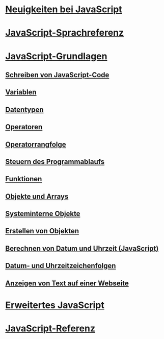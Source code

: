 # [Neuigkeiten bei JavaScript](what-s-new-in-javascript.md)
# [JavaScript-Sprachreferenz](javascript-language-reference.md)
# [JavaScript-Grundlagen](javascript-fundamentals.md)
## [Schreiben von JavaScript-Code](writing-javascript-code.md)
## [Variablen](variables-javascript.md)
## [Datentypen](data-types-javascript.md)
## [Operatoren](operators-javascript.md)
## [Operatorrangfolge](operator-subtractprecedence-javascript.md)
## [Steuern des Programmablaufs](controlling-program-flow-javascript.md)
## [Funktionen](functions-javascript.md)
## [Objekte und Arrays](objects-and-arrays-javascript.md)
## [Systeminterne Objekte](intrinsic-objects-javascript.md)
## [Erstellen von Objekten](creating-objects-javascript.md)
## [Berechnen von Datum und Uhrzeit (JavaScript)](calculating-dates-and-times-javascript.md)
## [Datum- und Uhrzeitzeichenfolgen](date-and-time-strings-javascript.md)
## [Anzeigen von Text auf einer Webseite](displaying-text-in-a-webpage-javascript.md)
# [Erweitertes JavaScript](advanced/TOC.md)
# [JavaScript-Referenz](reference/TOC.md)